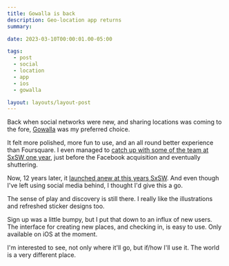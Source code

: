 ```yaml
---
title: Gowalla is back
description: Geo-location app returns
summary:

date: 2023-03-10T00:00:01.00-05:00

tags:
  - post
  - social
  - location
  - app
  - ios
  - gowalla

layout: layouts/layout-post
---
```

Back when social networks were new, and sharing locations was coming to the fore, <a href="https://www.gowalla.com" title="">Gowalla</a> was my preferred choice.

It felt more polished, more fun to use, and an all round better experience than Foursquare. I even managed to <a href="https://flic.kr/p/9qo5rf" title="2011 photo of me getting a Gowalla t-shirt for Josh">catch up with some of the team at SxSW one year</a>, just before the Facebook acquisition and eventually shuttering.

Now, 12 years later, it <a href="https://techcrunch.com/2023/03/10/gowalla-location-based-social-app/" title="Techcrunch article">launched anew at this years SxSW</a>. And even though I've left using social media behind, I thought I'd give this a go.

The sense of play and discovery is still there. I really like the illustrations and refreshed sticker designs too.

Sign up was a little bumpy, but I put that down to an influx of new users. The interface for creating new places, and checking in, is easy to use. Only available on iOS at the moment.

I'm interested to see, not only where it'll go, but if/how I'll use it. The world is a very different place.
